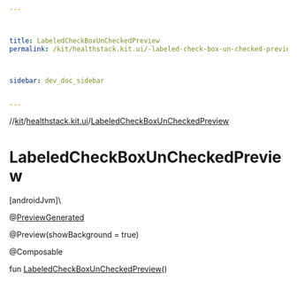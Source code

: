 ```yaml
---



title: LabeledCheckBoxUnCheckedPreview
permalink: /kit/healthstack.kit.ui/-labeled-check-box-un-checked-preview.html



sidebar: dev_doc_sidebar


---
```




//[kit](/kit.html)/[healthstack.kit.ui](index.html)/[LabeledCheckBoxUnCheckedPreview](-labeled-check-box-un-checked-preview.html)



# LabeledCheckBoxUnCheckedPreview



[androidJvm]\




@[PreviewGenerated](../healthstack.kit.annotation/-preview-generated/index.html)



@Preview(showBackground = true)



@Composable



fun [LabeledCheckBoxUnCheckedPreview](-labeled-check-box-un-checked-preview.html)()






